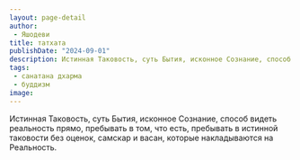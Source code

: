 ```yaml
---
layout: page-detail
author:
 - Яшодеви
title: татхата
publishDate: "2024-09-01"
description: Истинная Таковость, суть Бытия, исконное Сознание, способ видеть реальность прямо, пребывать в том, что есть, пребывать в истинной таковости без оценок, самскар и васан, которые накладываются на Реальность.
tags:
 - санатана дхарма
 - буддизм
image: 
---
```


Истинная Таковость, суть Бытия, исконное Сознание, способ видеть реальность прямо, пребывать в том, что есть, пребывать в истинной таковости без оценок, самскар и васан, которые накладываются на Реальность.

